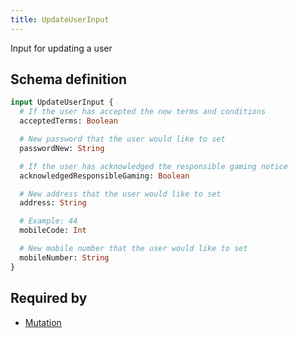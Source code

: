 ```yaml
---
title: UpdateUserInput
---
```


Input for updating a user

## Schema definition
```graphql
input UpdateUserInput {
  # If the user has accepted the new terms and conditions
  acceptedTerms: Boolean

  # New password that the user would like to set
  passwordNew: String

  # If the user has acknowledged the responsible gaming notice
  acknowledgedResponsibleGaming: Boolean

  # New address that the user would like to set
  address: String

  # Example: 44
  mobileCode: Int

  # New mobile number that the user would like to set
  mobileNumber: String
}
```

## Required by
* [Mutation](graphql/schema/mutation.md)
